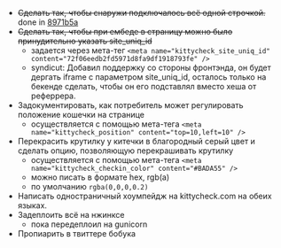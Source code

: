 * <del>Сделать так, чтобы снаружи подключалось всё одной строчкой.</del> done in [8971b5a](https://github.com/bobuk/kittycheck/commit/8971b5ad7590ac223aa901972e7465923a56b3b3)
* <del>Сделать так, чтобы при ембеде в страницу можно было принудительно указать site_uniq_id</del>
   - задается через мета-тег `<meta name="kittycheck_site_uniq_id" content="72f06eedb2fd5971d8fa9df1918793fe" />`
   - syndicut: Добавил поддержку со стороны фронтэнда, он будет дергать iframe с параметром site_uniq_id,
  осталось только на бекенде сделать, чтобы он его подставлял вместо хеша от реферрера.
* Задокументировать, как потребитель может регулировать положение кошечки на странице
   - осуществляется с помощью мета-тега `<meta name="kittycheck_position" content="top=10,left=10" />`
* Перекрасить крутилку у китечки в благородный серый цвет и сделать опцию, позволяющую перекрашивать крутилку
   - осуществляется с помощью мета-тега `<meta name="kittycheck_checkin_color" content="#BADA55" />`
   - можно писать в формате hex, rgb(a)
   - по умолчанию `rgba(0,0,0,0.2)`
* Написать одностраничный хоумпейдж на kittycheck.com на обеих языках.
* Задеплоить всё на нжинксе
    - пока передеплоил на gunicorn
* Пропиарить в твиттере бобука
